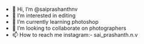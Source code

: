 - 👋 Hi, I’m @saiprashanthnv
- 👀 I’m interested in editing
- 🌱 I’m currently learning photoshop
- 💞️ I’m looking to collaborate on photographers
- 📫 How to reach me instagram:- sai_prashanth.n.v

<!---
saiprashanthnv/saiprashanthnv is a ✨ special ✨ repository because its `README.md` (this file) appears on your GitHub profile.
You can click the Preview link to take a look at your changes.
--->
